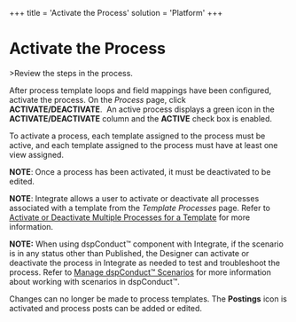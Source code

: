 +++
title = 'Activate the Process'
solution = 'Platform'
+++

# Activate the Process

<span id="Post Data using a BAPI Steps" class="popUpLink">\>Review the
steps in the process. </span>

After process template loops and field mappings have been configured,
activate the process. On the *Process* page, click
**ACTIVATE/DEACTIVATE**.  An active process displays a green icon in the
**ACTIVATE/DEACTIVATE** column and the **ACTIVE** check box is enabled.

To activate a process, each template assigned to the process must be
active, and each template assigned to the process must have at least one
view assigned.

**NOTE**: Once a process has been activated, it must be deactivated to
be edited.

**NOTE**: Integrate allows a user to activate or deactivate all
processes associated with a template from the *Template Processes* page.
Refer to [Activate or Deactivate Multiple Processes for a
Template](ActivateDeactivateMultProc) for more information.

<span style="font-weight: bold;">NOTE:</span> When using dspConduct™
component with Integrate, if the scenario is in any status other than
Published, the Designer can activate or deactivate the process in
Integrate as needed to test and troubleshoot the process. Refer to
[Manage dspConduct™
Scenarios](../../../Master_Data_Mgmt/dspConduct/Use_Cases/Manage_Scenarios)
for more information about working with scenarios in dspConduct™.

Changes can no longer be made to process templates. The **Postings**
icon is activated and process posts can be added or edited.
